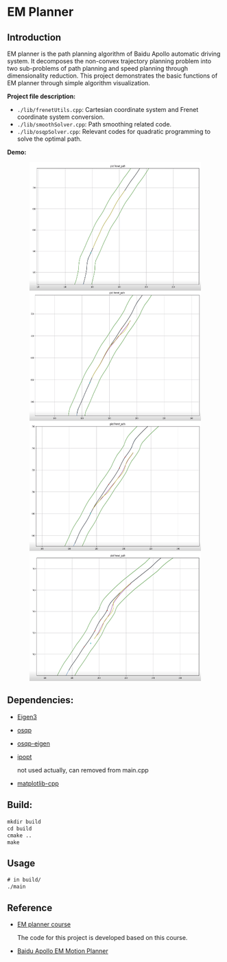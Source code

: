 # EM Planner
## Introduction
EM planner is the path planning algorithm of Baidu Apollo automatic driving system. It decomposes the non-convex trajectory planning problem into two sub-problems of path planning and speed planning through dimensionality reduction. This project demonstrates the basic functions of EM planner through simple algorithm visualization.

**Project file description:**
- `./lib/frenetUtils.cpp`: Cartesian coordinate system and Frenet coordinate system conversion.
- `./lib/smoothSolver.cpp`: Path smoothing related code.
- `./lib/osqpSolver.cpp`: Relevant codes for quadratic programming to solve the optimal path.

**Demo:**
<center class="half">
   <img src = "./figures/1.png" width="400" height="300"/>
   <img src = "./figures/2.png" width="400" height="300"/>
</center>

<center class="half">
   <img src = "./figures/3.png" width="400" height="300"/>
   <img src = "./figures/4.png" width="400" height="300"/>
</center>


## Dependencies:
- [Eigen3](https://eigen.tuxfamily.org/index.php?title=Main_Page)
- [osqp](https://osqp.org/docs/get_started/sources.html)
- [osqp-eigen](https://robotology.github.io/osqp-eigen/)
- [ipopt](https://coin-or.github.io/Ipopt/index.html)
  
  not used actually, can removed from main.cpp
- [matplotlib-cpp](https://github.com/lava/matplotlib-cpp)

## Build:
```shell
mkdir build
cd build
cmake ..
make
```

## Usage
```shell
# in build/
./main
```

## Reference
- [EM planner course](https://www.bilibili.com/video/BV11q4y1n7DE/?spm_id_from=333.999.0.0&vd_source=97148d62a78c37f00cbb88ddd5b68f54)

  The code for this project is developed based on this course.

- [Baidu Apollo EM Motion Planner](https://arxiv.org/abs/1807.08048)
